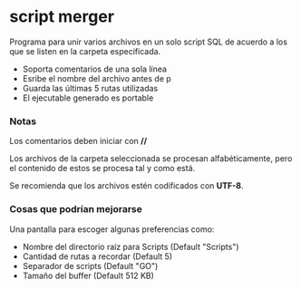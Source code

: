 # script merger

Programa para unir varios archivos en un solo script SQL de acuerdo a los que se listen en la carpeta especificada. 
- Soporta comentarios de una sola línea 
- Esribe el nombre del archivo antes de p
- Guarda las últimas 5 rutas utilizadas
- El ejecutable generado es portable

### Notas
Los comentarios deben iniciar con **//**

Los archivos de la carpeta seleccionada se procesan alfabéticamente, pero el contenido de estos se procesa tal y como está.

Se recomienda que los archivos estén codificados con **UTF-8**. 




### Cosas que podrían mejorarse

Una pantalla para escoger algunas preferencias como:
- Nombre del directorio raíz para Scripts (Default "Scripts")
- Cantidad de rutas a recordar (Default 5)
- Separador de scripts (Default "GO")
- Tamaño del buffer (Default 512 KB)
